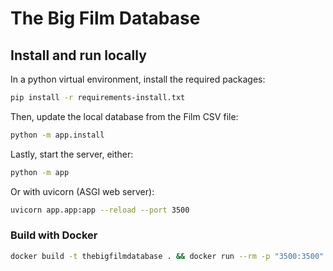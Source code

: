 # The Big Film Database

## Install and run locally

In a python virtual environment, install the required packages:

```sh
pip install -r requirements-install.txt

```

Then, update the local database from the Film CSV file:

```sh
python -m app.install
```

Lastly, start the server, either:

```sh
python -m app
```

Or with uvicorn (ASGI web server):

```sh
uvicorn app.app:app --reload --port 3500
```

### Build with Docker
```sh
docker build -t thebigfilmdatabase . && docker run --rm -p "3500:3500" --name thebigfilmdatabase thebigfilmdatabase
```
